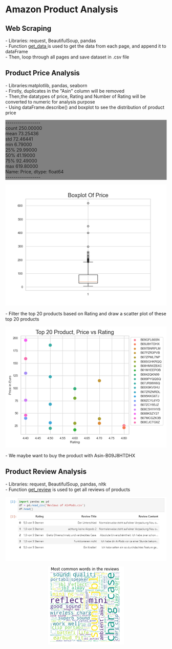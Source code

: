 # Amazon Product Analysis

<h2>Web Scraping</h2>
- Libraries: request, BeautifulSoup, pandas<br>
- Function <a href = 'https://github.com/n-hien/Amazon-Product-Analysis/blob/main/earbudsScraper.py'> get_data </a> is used to get the data from each page, and append it to dataFrame<br>
- Then, loop through all pages and save dataset in .csv file
<h2>Product Price Analysis</h2>
- Libraries:matplotlib, pandas, seaborn <br>
- Firstly, duplicates in the "Asin" column will be removed <br>
- Then,the datatypes of price, Rating and Number of Rating will be converted to numeric for analysis purpose<br>
- Using dataFrame.describe() and boxplot to see the distribution of product price
<p><div style="background-color: grey;">
 -----------------<br>
count    250.00000 <br>
mean      73.25436 <br>
std       72.46441 <br>
min        6.79000 <br>
25%       29.99000 <br>
50%       41.19000 <br>
75%       92.49000 <br>
max      619.80000 <br>
Name: Price, dtype: float64<br>
  -----------------</div>
</p>
<p align="center">
  <img src="Plot/boxplot.png">
</p>
- Filter the top 20 products based on Rating and draw a scatter plot of these top 20 products
<p align="center">
  <img src="Plot/scatterplot.png">
</p>
- We maybe want to buy the product with Asin-B09J8HTDHX

<h2>Product Review Analysis</h2>
- Libraries: request, BeautifulSoup, pandas, nltk<br>
- Function <a href='https://github.com/n-hien/Amazon-Product-Analysis/blob/main/ReviewScraper.ipynb'> get_review</a> is used to get all reviews of products <br>
<p align="center">
  <img src="Plot/reviews.PNG">
</p>
<p align="center">
  <img src="Plot/wcloud.png">
</p>

